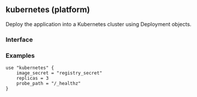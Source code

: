 <!-- This file was generated via `make gen/integrations-hcl` -->
## kubernetes (platform)

Deploy the application into a Kubernetes cluster using Deployment objects.

### Interface

### Examples

```hcl
use "kubernetes" {
	image_secret = "registry_secret"
	replicas = 3
	probe_path = "/_healthz"
}
```

